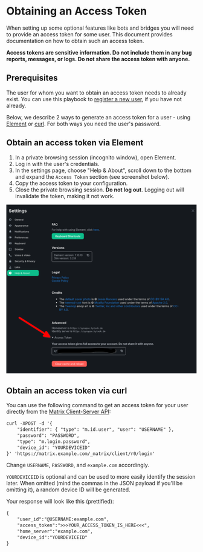 # Obtaining an Access Token

When setting up some optional features like bots and bridges you will need to provide an access token for some user. This document provides documentation on how to obtain such an access token.

**Access tokens are sensitive information. Do not include them in any bug reports, messages, or logs. Do not share the access token with anyone.**

## Prerequisites

The user for whom you want to obtain an access token needs to already exist. You can use this playbook to [register a new user](registering-users.md), if you have not already.

Below, we describe 2 ways to generate an access token for a user - using [Element](#obtain-an-access-token-via-element) or [curl](#obtain-an-access-token-via-curl). For both ways you need the user's password.

## Obtain an access token via Element

1. In a private browsing session (incognito window), open Element.
2. Log in with the user's credentials.
3. In the settings page, choose "Help & About", scroll down to the bottom and expand the `Access Token` section (see screenshot below).
4. Copy the access token to your configuration.
5. Close the private browsing session. **Do not log out**. Logging out will invalidate the token, making it not work.

![Obtaining an access token with Element](assets/obtain_admin_access_token_element.png)


## Obtain an access token via curl

You can use the following command to get an access token for your user directly from the [Matrix Client-Server API](https://www.matrix.org/docs/guides/client-server-api#login):

```
curl -XPOST -d '{
    "identifier": { "type": "m.id.user", "user": "USERNAME" },
    "password": "PASSWORD",
    "type": "m.login.password",
    "device_id": "YOURDEVICEID"
}' 'https://matrix.example.com/_matrix/client/r0/login'
```
Change `USERNAME`, `PASSWORD`, and `example.com` accordingly.

`YOURDEVICEID` is optional and can be used to more easily identify the session later. When omitted (mind the commas in the JSON payload if you'll be omitting it), a random device ID will be generated.

Your response will look like this (prettified):

```
{
    "user_id":"@USERNAME:example.com",
    "access_token":">>>YOUR_ACCESS_TOKEN_IS_HERE<<<",
    "home_server":"example.com",
    "device_id":"YOURDEVICEID"
}
```
